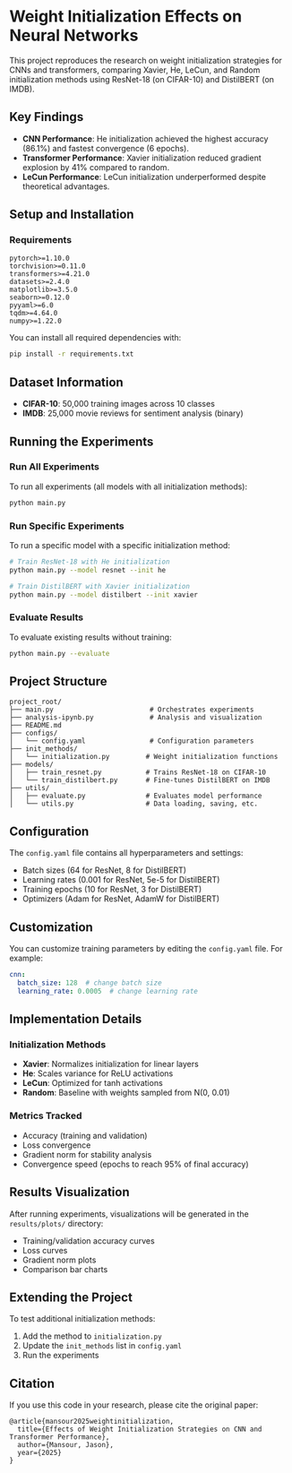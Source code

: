 # Weight Initialization Effects on Neural Networks

This project reproduces the research on weight initialization strategies for CNNs and transformers, comparing Xavier, He, LeCun, and Random initialization methods using ResNet-18 (on CIFAR-10) and DistilBERT (on IMDB).

## Key Findings

- **CNN Performance**: He initialization achieved the highest accuracy (86.1%) and fastest convergence (6 epochs).
- **Transformer Performance**: Xavier initialization reduced gradient explosion by 41% compared to random.
- **LeCun Performance**: LeCun initialization underperformed despite theoretical advantages.

## Setup and Installation

### Requirements

```
pytorch>=1.10.0
torchvision>=0.11.0
transformers>=4.21.0
datasets>=2.4.0
matplotlib>=3.5.0
seaborn>=0.12.0
pyyaml>=6.0
tqdm>=4.64.0
numpy>=1.22.0
```

You can install all required dependencies with:

```bash
pip install -r requirements.txt
```

## Dataset Information

- **CIFAR-10**: 50,000 training images across 10 classes
- **IMDB**: 25,000 movie reviews for sentiment analysis (binary)

## Running the Experiments

### Run All Experiments

To run all experiments (all models with all initialization methods):

```bash
python main.py
```

### Run Specific Experiments

To run a specific model with a specific initialization method:

```bash
# Train ResNet-18 with He initialization
python main.py --model resnet --init he

# Train DistilBERT with Xavier initialization
python main.py --model distilbert --init xavier
```

### Evaluate Results

To evaluate existing results without training:

```bash
python main.py --evaluate
```

## Project Structure

```
project_root/
├── main.py                        # Orchestrates experiments
├── analysis-ipynb.py              # Analysis and visualization
├── README.md
├── configs/
│   └── config.yaml                # Configuration parameters
├── init_methods/
│   └── initialization.py         # Weight initialization functions
├── models/
│   ├── train_resnet.py           # Trains ResNet-18 on CIFAR-10
│   └── train_distilbert.py       # Fine-tunes DistilBERT on IMDB
├── utils/
│   ├── evaluate.py               # Evaluates model performance
│   └── utils.py                  # Data loading, saving, etc.

```

## Configuration

The `config.yaml` file contains all hyperparameters and settings:

- Batch sizes (64 for ResNet, 8 for DistilBERT)
- Learning rates (0.001 for ResNet, 5e-5 for DistilBERT)
- Training epochs (10 for ResNet, 3 for DistilBERT)
- Optimizers (Adam for ResNet, AdamW for DistilBERT)

## Customization

You can customize training parameters by editing the `config.yaml` file. For example:

```yaml
cnn:
  batch_size: 128  # change batch size
  learning_rate: 0.0005  # change learning rate
```

## Implementation Details

### Initialization Methods

- **Xavier**: Normalizes initialization for linear layers
- **He**: Scales variance for ReLU activations
- **LeCun**: Optimized for tanh activations
- **Random**: Baseline with weights sampled from N(0, 0.01)

### Metrics Tracked

- Accuracy (training and validation)
- Loss convergence
- Gradient norm for stability analysis
- Convergence speed (epochs to reach 95% of final accuracy)

## Results Visualization

After running experiments, visualizations will be generated in the `results/plots/` directory:

- Training/validation accuracy curves
- Loss curves
- Gradient norm plots
- Comparison bar charts

## Extending the Project

To test additional initialization methods:

1. Add the method to `initialization.py`
2. Update the `init_methods` list in `config.yaml`
3. Run the experiments

## Citation

If you use this code in your research, please cite the original paper:

```
@article{mansour2025weightinitialization,
  title={Effects of Weight Initialization Strategies on CNN and Transformer Performance},
  author={Mansour, Jason},
  year={2025}
}
```
